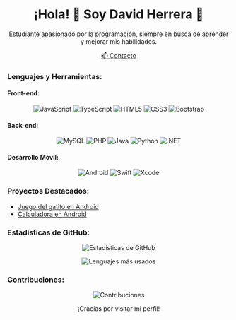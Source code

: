 <h1 align="center">¡Hola! 👋 Soy David Herrera 🌟</h1>

<p align="center">
  Estudiante apasionado por la programación, siempre en busca de aprender y mejorar mis habilidades.
</p>

<p align="center">
  <a href="mailto:david.gmzherrera28@gmail.com">📫 Contacto</a>
</p>


### Lenguajes y Herramientas:

#### Front-end:
<p align="center">
  <img src="https://img.shields.io/badge/JavaScript-F7DF1E" alt="JavaScript">
  <img src="https://img.shields.io/badge/TypeScript-3178C6" alt="TypeScript">
  <img src="https://img.shields.io/badge/HTML5-E34F26" alt="HTML5">
  <img src="https://img.shields.io/badge/CSS3-1572B6" alt="CSS3">
  <img src="https://img.shields.io/badge/Bootstrap-563D7C" alt="Bootstrap">
</p>

#### Back-end:
<p align="center">
  <img src="https://img.shields.io/badge/MySQL-4479A1" alt="MySQL">
  <img src="https://img.shields.io/badge/PHP-777BB4" alt="PHP">
  <img src="https://img.shields.io/badge/Java-007396" alt="Java">
  <img src="https://img.shields.io/badge/Python-3776AB" alt="Python">
  <img src="https://img.shields.io/badge/.NET-512BD4" alt=".NET">
</p>

#### Desarrollo Móvil:
<p align="center">
  <img src="https://img.shields.io/badge/Android-3DDC84" alt="Android">
  <img src="https://img.shields.io/badge/Swift-FA7343" alt="Swift">
  <img src="https://img.shields.io/badge/Xcode-1575F9" alt="Xcode">
</p>

### Proyectos Destacados:

- [Juego del gatito en Android](https://github.com/dabidgmz/Android_JuegoGatito_practica6)
- [Calculadora en Android](https://github.com/dabidgmz/Andorid_calculadora_practica3)

### Estadísticas de GitHub:

<p align="center">
  <img src="https://github-readme-stats.vercel.app/api?username=dabidgmz&show_icons=true&theme=radical" alt="Estadísticas de GitHub">
</p>

<p align="center">
  <img src="https://github-readme-stats.vercel.app/api/top-langs/?username=dabidgmz&layout=compact&theme=radical" alt="Lenguajes más usados">
</p>

### Contribuciones:

<p align="center">
  <img src="https://github-readme-streak-stats.herokuapp.com/?user=dabidgmz&theme=radical" alt="Contribuciones">
</p>

<p align="center">
  ¡Gracias por visitar mi perfil!
</p>
